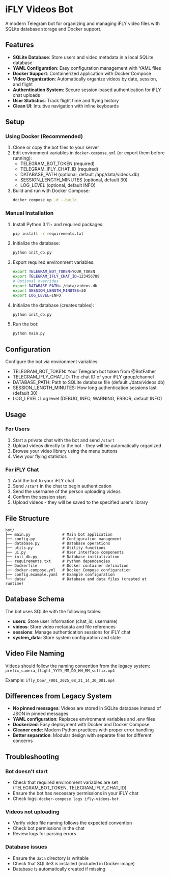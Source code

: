 # iFLY Videos Bot

A modern Telegram bot for organizing and managing iFLY video files with SQLite database storage and Docker support.

## Features

- **SQLite Database**: Store users and video metadata in a local SQLite database
- **YAML Configuration**: Easy configuration management with YAML files
- **Docker Support**: Containerized application with Docker Compose
- **Video Organization**: Automatically organize videos by date, session, and flight
- **Authentication System**: Secure session-based authentication for iFLY chat uploads
- **User Statistics**: Track flight time and flying history
- **Clean UI**: Intuitive navigation with inline keyboards

## Setup

### Using Docker (Recommended)

1. Clone or copy the bot files to your server
2. Edit environment variables in `docker-compose.yml` (or export them before running):
   - TELEGRAM_BOT_TOKEN (required)
   - TELEGRAM_IFLY_CHAT_ID (required)
   - DATABASE_PATH (optional, default /app/data/videos.db)
   - SESSION_LENGTH_MINUTES (optional, default 30)
   - LOG_LEVEL (optional, default INFO)
3. Build and run with Docker Compose:
   ```bash
   docker compose up -d --build
   ```

### Manual Installation

1. Install Python 3.11+ and required packages:
   ```bash
   pip install -r requirements.txt
   ```
2. Initialize the database:
   ```bash
   python init_db.py
   ```
3. Export required environment variables:
   ```bash
   export TELEGRAM_BOT_TOKEN=YOUR_TOKEN
   export TELEGRAM_IFLY_CHAT_ID=123456789
   # Optional overrides
   export DATABASE_PATH=./data/videos.db
   export SESSION_LENGTH_MINUTES=30
   export LOG_LEVEL=INFO
   ```
4. Initialize the database (creates tables):
   ```bash
   python init_db.py
   ```
5. Run the bot:
   ```bash
   python main.py
   ```

## Configuration

Configure the bot via environment variables:

- TELEGRAM_BOT_TOKEN: Your Telegram bot token from @BotFather
- TELEGRAM_IFLY_CHAT_ID: The chat ID of your iFLY group/channel
- DATABASE_PATH: Path to SQLite database file (default ./data/videos.db)
- SESSION_LENGTH_MINUTES: How long authentication sessions last (default 30)
- LOG_LEVEL: Log level (DEBUG, INFO, WARNING, ERROR; default INFO)

## Usage

### For Users

1. Start a private chat with the bot and send `/start`
2. Upload videos directly to the bot - they will be automatically organized
3. Browse your video library using the menu buttons
4. View your flying statistics

### For iFLY Chat

1. Add the bot to your iFLY chat
2. Send `/start` in the chat to begin authentication
3. Send the username of the person uploading videos
4. Confirm the session start
5. Upload videos - they will be saved to the specified user's library

## File Structure

```
bot/
├── main.py              # Main bot application
├── config.py            # Configuration management
├── database.py          # Database operations
├── utils.py             # Utility functions
├── ui.py                # User interface components
├── init_db.py           # Database initialization
├── requirements.txt     # Python dependencies
├── Dockerfile           # Docker container definition
├── docker-compose.yml   # Docker Compose configuration
├── config.example.yaml  # Example configuration
└── data/                # Database and data files (created at runtime)
```

## Database Schema

The bot uses SQLite with the following tables:

- **users**: Store user information (chat_id, username)
- **videos**: Store video metadata and file references
- **sessions**: Manage authentication sessions for iFLY chat
- **system_data**: Store system configuration and state

## Video File Naming

Videos should follow the naming convention from the legacy system:
`prefix_camera_flight_YYYY_MM_DD_HH_MM_suffix.mp4`

Example: `ifly_Door_F001_2025_08_21_14_30_001.mp4`

## Differences from Legacy System

- **No pinned messages**: Videos are stored in SQLite database instead of JSON in pinned messages
- **YAML configuration**: Replaces environment variables and .env files
- **Dockerized**: Easy deployment with Docker and Docker Compose
- **Cleaner code**: Modern Python practices with proper error handling
- **Better separation**: Modular design with separate files for different concerns

## Troubleshooting

### Bot doesn't start
- Check that required environment variables are set (TELEGRAM_BOT_TOKEN, TELEGRAM_IFLY_CHAT_ID)
- Ensure the bot has necessary permissions in your iFLY chat
- Check logs: `docker-compose logs ifly-videos-bot`

### Videos not uploading
- Verify video file naming follows the expected convention
- Check bot permissions in the chat
- Review logs for parsing errors

### Database issues
- Ensure the `data` directory is writable
- Check that SQLite3 is installed (included in Docker image)
- Database is automatically created if missing
